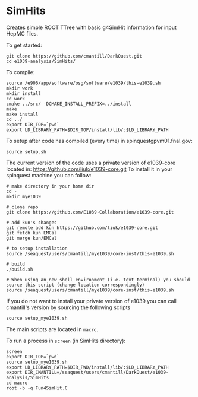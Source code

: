 # SimHits
Creates simple ROOT TTree with basic g4SimHit information for input HepMC files.

To get started:
```
git clone https://github.com/cmantill/DarkQuest.git
cd e1039-analysis/SimHits/
```

To compile:
```
source /e906/app/software/osg/software/e1039/this-e1039.sh
mkdir work
mkdir install
cd work
cmake ../src/ -DCMAKE_INSTALL_PREFIX=../install
make
make install
cd ../
export DIR_TOP=`pwd`
export LD_LIBRARY_PATH=$DIR_TOP/install/lib/:$LD_LIBRARY_PATH
```

To setup after code has compiled (every time) in spinquestgpvm01.fnal.gov:
```
source setup.sh
```

The current version of the code uses a private version of e1039-core located in: https://github.com/liuk/e1039-core.git
To install it in your spinquest machine you can follow:
```
# make directory in your home dir
cd -
mkdir mye1039

# clone repo                                                                                                                                                                      
git clone https://github.com/E1039-Collaboration/e1039-core.git

# add kun's changes                                                                                                                                                              
git remote add kun https://github.com/liuk/e1039-core.git
git fetch kun EMCal
git merge kun/EMCal

# to setup installation
source /seaquest/users/cmantill/mye1039/core-inst/this-e1039.sh

# build                                                                                                                                                                           
./build.sh

# When using an new shell environment (i.e. text terminal) you should source this script (change location correspondingly)
source /seaquest/users/cmantill/mye1039/core-inst/this-e1039.sh
```
If you do not want to install your private version of e1039 you can call cmantill's version by sourcing the following scripts
```
source setup_mye1039.sh
```

The main scripts are located in `macro`.

To run a process in `screen` (in SimHits directory): 
```
screen
export DIR_TOP=`pwd`
source setup_mye1039.sh
export LD_LIBRARY_PATH=$DIR_PWD/install/lib/:$LD_LIBRARY_PATH
export DIR_CMANTILL=/seaquest/users/cmantill/DarkQuest/e1039-analysis/SimHits
cd macro
root -b -q Fun4SimHit.C
```